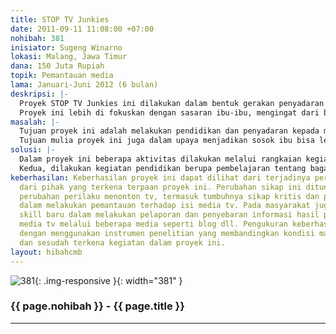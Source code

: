```yaml
---
title: STOP TV Junkies
date: 2011-09-11 11:08:00 +07:00
nohibah: 381
inisiator: Sugeng Winarno
lokasi: Malang, Jawa Timur
dana: 150 Juta Rupiah
topik: Pemantauan media
lama: Januari-Juni 2012 (6 bulan)
deskripsi: |-
  Proyek STOP TV Junkies ini dilakukan dalam bentuk gerakan penyadaran dan pembelajaran kepada masyarakat bagaimana melek media tv sehingga masyarakat bisa kritis dan berperan aktif memantau tayangan tv. Masyarakat bisa melaporkan acara-acara yang buruk kepada KPI atau menuliskannya di blog, menyebarkan informasi melalui forum-forum di tingkat RT/RW melalui pengajian, arisan, dan lain-lain. TV Junkies artinya kecanduan nonton tv. Apapun namanya, segala yang membuat orang ketagihan biasanya akan berdampak buruk. Banyak orang menilai kecanduan narkoba itu sangat berbahaya. Sesungguhnya bukan hanya narkotika dan obat-obat terlarang saja yang merusak, tetapi kecanduan nonton tv pun bisa berakibat lebih parah. Saat ini banyak orang tidak berdaya, sulit lepas dari tv. Ibu-ibu, remaja dan anak-anak terlalu banyak menghabiskan waktu di depan tv mengkonsumsi tayangan apa saja. Untuk itu penonton tv harus berdaya, mampu memilah dan memilih acara yang benar-benar tepat dan mereka butuhkan. Hingga masyarakat bisa sembuh dari kecanduan nonton tv.
  Proyek ini lebih di fokuskan dengan sasaran ibu-ibu, mengingat dari banyak penelitian melaporkan bahwa diantara yang dominan kecanduan nonton tv adalah kaum ibu-ibu terutama di level menengah ke bawah. Bila penonton ibu-ibu ini telah bisa melek media tv, maka diharapkan bisa melakukan pengawasan dan pendampingan kepada anak-anak dan anggota keluarga yang lain.
masalah: |-
  Tujuan proyek ini adalah melakukan pendidikan dan penyadaran kepada masyarakat terutama ibu-ibu yang selama ini mengidap ‘penyakit’ kecanduan nonton tv. Upaya penyembuhan ketagihan pada media audio visual ini juga diharapkan agar ibu-ibu bisa lebih berdaya dan mempunyai keberanian untuk tidak saja menolak acara tv yang buruk, tetapi mempunyai power untuk melaporkan beberapa acara tv yg buruk kepada Komisi Penyiaran Indonesia. Ibu-ibu juga diharapkan mampu menularkan informasinya dengan menuliskannya di blog atau melalui media semacam arisan atau pengajian di lingkungan tempat tinggal mereka.
  Tujuan mulia proyek ini juga dalam upaya menjadikan sosok ibu bisa lebih berperan aktif dalam keluarga terutama terkait dengan konsumsi media tv di rumah. Hingga ibu-ibu bisa memantau, memilihkan dan mendampingi anak-anak dan anggota keluarga yang lain. Proyek ini juga berusaha untuk mengalihkan waktu ibu-ibu yang banyak tersita di depan tv bisa dimanfaatkan untuk kegiatan yang lebih bermanfaat semacam menulis, melaporkan informasi dan membaca.
solusi: |-
  Dalam proyek ini beberapa aktivitas dilakukan melalui rangkaian kegiatan yang terprogram dan sistematis. Pertama, dilakukan penyadaran melalui kegiatan penyuluhan lewat pertemuan-pertemuan rutin dengan ibu-ibu yang sudah terjadwal. Di samping itu juga memanfaatkan forum-forum semacam pengajian, arisan atau posyandu yang ada di lingkungan tempat ibu-ibu terpilih. Kegiatan penyuluhan ini dilakukan dengan beragam cara misalnya presentasi oleh pemateri, Focus Group Discussion (FGD), Role Play, Quiz atau metode yang lain, yang disesuaikan dengan konsisi di lapangan.
  Kedua, dilakukan kegiatan pendidikan berupa pembelajaran tentang bagaimana seputar industri pertelevisian, bagaimana manajemen produksi program acara tv, rating, iklan dll. Di samping itu dilakukan pendidikan bagaimana menilai dan mengevaluasi atas beberapa tayangan acara tv. Ibu-ibu juga diajari cara mempublikasikan hasil tulisan berupa laporan untuk di publish di blog atau disosialisasikan di forum kegiatan warga. Metode pembelajarannya bisa dalam bentuk klasikal, tanya jawab, diskusi, penugasan, mengerjakan evaluasi pembelajaran juga dilakukan kunjungan media pada beberapa stasiun tv yang terpilih. Pihak yang diuntungkan adalah masyarakat, terutama ibu-ibu, anak-anak, dan seluruh anggota keluarga di daerah terpilih, serta kepada Komisi Penyiaran Indonesia (KPI) dan pengelola stasiun TV (produser dan tim kreatif)
keberhasilan: Keberhasilan proyek ini dapat dilihat dari terjadinya perubahan sikap
  dari pihak yang terkena terpaan proyek ini. Perubahan sikap ini ditunjukkan dari
  perubahan perilaku menonton tv, termasuk tumbuhnya sikap kritis dan partisipatif
  dalam melakukan pemantauan terhadap isi media tv. Pada masyarakat juga mempunyai
  skill baru dalam melakukan pelaporan dan penyebaran informasi hasil pemantauan terhadap
  media tv melalui beberapa media seperti blog dll. Pengukuran keberhasilan dilakukan
  dengan menggunakan instrumen penelitian yang membandingkan kondisi masyarakat sebelum
  dan sesudah terkena kegiatan dalam proyek ini.
layout: hibahcmb
---
```


![381](/static/img/hibahcmb/381.png){: .img-responsive }{: width="381" }

### {{ page.nohibah }} - {{ page.title }}

---
